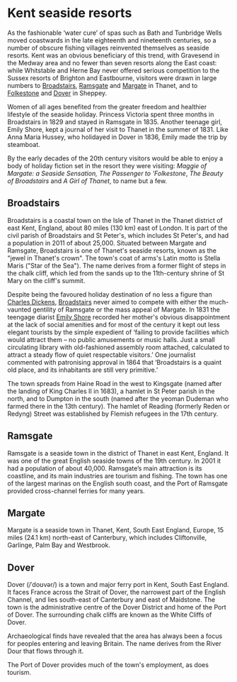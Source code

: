 <param ve-config
       banner="/images/sands-ramgate.jpg"
       title="Kent seaside resorts"
       layout="vtl">

<param title="Broadstairs" eid="Q922739" aliases="broadstairs">
<param title="Ramsgate" eid="Q736439">
<param title="Margate" eid="Q618045">
<param title="Dover" eid="Q179224">
<param title="Folkestone" eid="Q375314">
<param title="Queen Victoria" eid="Q9439" aliases="Princess Victoria">
<param title="Emily Shore" eid="Q5372357">

# Kent seaside resorts

As the fashionable ‘water cure’ of spas such as Bath and Tunbridge Wells moved coastwards in the late eighteenth and nineteenth centuries, so a number of obscure fishing villages reinvented themselves as seaside resorts. Kent was an obvious beneficiary of this trend, with Gravesend in the Medway area and no fewer than seven resorts along the East coast: while Whitstable and Herne Bay never offered serious competition to the Sussex resorts of Brighton and Eastbourne, visitors were drawn in large numbers to [Broadstairs](#broadstairs), [Ramsgate](#ramsgate) and [Margate](#margate) in Thanet, and to [Folkestone](#folkestone) and [Dover](#19c-dover) in Sheppey. 
<param ve-map center="51.238943, 1.251498" zoom="10.5" basemap="Esri_NatGeoWorldMap">
<param ve-image 
       url="https://upload.wikimedia.org/wikipedia/commons/8/86/Beach_and_ladies%27_bathing_place%2C_Margate%2C_England-LCCN2002697068.jpg"
       title="Beach and ladies' bathing place, Margate, England"
       date="1890"
       description="Beach and ladies' bathing place, Margate, England, between 1890 and 1900"
       attribution="https://commons.wikimedia.org/wiki/File:Beach_and_ladies%27_bathing_place,_Margate,_England-LCCN2002697068.jpg"
       region="pct:10,5,80,90">

Women of all ages benefited from the greater freedom and healthier lifestyle of the seaside holiday. Princess Victoria spent three months in Broadstairs in 1829 and stayed in Ramsgate in 1835. Another teenage girl, Emily Shore, kept a journal of her visit to Thanet in the summer of 1831. Like Anna Maria Hussey, who holidayed in Dover in 1836, Emily made the trip by steamboat.
<param ve-image 
       url="https://upload.wikimedia.org/wikipedia/commons/e/ea/Queen_Victoria_-_Princess_Victoria_in_1836.png"
       title="Princess Victoria in 1836"
       date="1836"
       description="PRINCESS VICTORIA IN 1836. From the Portrait by F. Winterhalter."
       attribution="https://commons.wikimedia.org/wiki/File:Queen_Victoria_-_Princess_Victoria_in_1836.png">
<param ve-image 
       url="https://upload.wikimedia.org/wikipedia/commons/f/f7/Margaret_Emily_Shore_engraving.jpg"
       title="Margaret Emily Shore"
       description="Margaret Emily Shore after Unknown artist, engraving, late 19th century (circa 1838)"
       attribution="https://commons.wikimedia.org/wiki/File:Margaret_Emily_Shore_engraving.jpg">

By the early decades of the 20th century visitors would be able to enjoy a body of holiday fiction set in the resort they were visiting: _Maggie of Margate: a Seaside Sensation,_ _The Passenger to 'Folkestone_, _The Beauty of Broadstairs_ and _A Girl of Thanet_, to name but a few.
<param ve-image 
       url="https://upload.wikimedia.org/wikipedia/commons/thumb/2/29/York_Gate%2C_Broadstairs%2C_England-LCCN2002696432.tif/lossy-page1-2758px-York_Gate%2C_Broadstairs%2C_England-LCCN2002696432.tif.jpg"
       title="York Gate, Broadstairs"
       description="York Gate, Broadstairs, England, between 1890 and 1900"
       attribution="https://commons.wikimedia.org/wiki/File:York_Gate,_Broadstairs,_England-LCCN2002696432.tif">

## Broadstairs

Broadstairs is a coastal town on the Isle of Thanet in the Thanet district of east Kent, England, about 80 miles (130 km) east of London. It is part of the civil parish of Broadstairs and St Peter's, which includes St Peter's, and had a population in 2011 of about 25,000. Situated between Margate and Ramsgate, Broadstairs is one of Thanet's seaside resorts, known as the "jewel in Thanet's crown". The town's coat of arms's Latin motto is Stella Maris ("Star of the Sea"). The name derives from a former flight of steps in the chalk cliff, which led from the sands up to the 11th-century shrine of St Mary on the cliff's summit.
<param ve-map center="Q922739" zoom="12" basemap="Esri_NatGeoWorldMap">

Despite being the favoured holiday destination of no less a figure than [Charles Dickens](https://kent-maps.online/dickens/dickens-biography), [Broadstairs](https://warnerbros.digitalpigeon.com/msg/CDUQoLnGEeqC8wbfE8cnCQ/VdDOxM7Jm4sxoAAhNTQ1ZQ) never aimed to compete with either the much-vaunted gentility of Ramsgate or the mass appeal of Margate. In 1831 the teengage diarist [Emily Shore](https://kent-maps.online/19c/19c-shore-biography) recorded her mother's obvious disappointment at the lack of social amenities and for most of the century it kept out less elegant tourists by the simple expedient of ‘failing to provide facilities which would attract them – no public amusements or music halls. Just a small circulating library with old-fashioned assembly room attached, calculated to attract a steady flow of quiet respectable visitors.’  One journalist commented with patronising approval in 1864 that ‘Broadstairs is a quaint old place, and its inhabitants are still very primitive.’ 
<param ve-image 
       url="https://upload.wikimedia.org/wikipedia/commons/2/2b/Broadstairs_beach_from_promenade.JPG"
       title="Broadstairs beach from promenade"
       description="Broadstairs beach from promenade, with Bleak House on hill"
       attribution="https://commons.wikimedia.org/wiki/File:Broadstairs_beach_from_promenade.JPG">
<param ve-image
       url="https://upload.wikimedia.org/wikipedia/commons/f/f9/Bay_and_jetty_Broadstairs_Kent_England.jpg"
       title="Bay and jetty Broadstairs Kent England"
       description="Viking Bay jetty from Victoria Gardens, with boats, holidaymakers, and distant wind farm at Broadstairs in Kent, England"
       attribution="https://commons.wikimedia.org/wiki/File:Bay_and_jetty_Broadstairs_Kent_England.jpg">
<param ve-image
       url="https://upload.wikimedia.org/wikipedia/commons/a/a9/Seafront_with_bathing_machines%2C_Broadstairs%2C_Kent._RMG_G02392.tiff"
       title="Seafront with bathing machines, Broadstairs, Kent."
       description="Seafront with bathing machines, Broadstairs, Kent."
       attribution="https://commons.wikimedia.org/wiki/File:Seafront_with_bathing_machines,_Broadstairs,_Kent._RMG_G02392.tiff">

The town spreads from Haine Road in the west to Kingsgate (named after the landing of King Charles II in 1683), a hamlet in St Peter parish in the north, and to Dumpton in the south (named after the yeoman Dudeman who farmed there in the 13th century). The hamlet of Reading (formerly Reden or Redyng) Street was established by Flemish refugees in the 17th century.
<param title="Broadstairs" eid="Q922739">
<param ve-map center="Q922739" zoom="14" prefer-geojson>

## Ramsgate

Ramsgate is a seaside town in the district of Thanet in east Kent, England. It was one of the great English seaside towns of the 19th century. In 2001 it had a population of about 40,000. Ramsgate’s main attraction is its coastline, and its main industries are tourism and fishing. The town has one of the largest marinas on the English south coast, and the Port of Ramsgate provided cross-channel ferries for many years.
<param ve-image 
       url="https://upload.wikimedia.org/wikipedia/commons/6/61/The_sands%2C_Ramsgate%2C_Kent%2C_England%2C_ca._1899.jpg"
       title="The sands, Ramgate"
       description="Ramsgate Beach, Kent, England; between 1890 and 1900"
       attribution="https://commons.wikimedia.org/wiki/File:The_sands,_Ramsgate,_Kent,_England,_ca._1899.jpg">
<param ve-image 
       url="https://upload.wikimedia.org/wikipedia/commons/6/6c/William_Powell_Frith_%281819-1909%29_-_Ramsgate_Sands_%28Life_at_the_Seaside%29_-_RCIN_405068_-_Royal_Collection.jpg"
       title="Ramsgate Sands (Life at the Seaside)"
       description="see: https://www.royalcollection.org.uk/collection/405068/ramsgate-sands-life-at-the-seaside"
       attribution="https://commons.wikimedia.org/wiki/File:William_Powell_Frith_(1819-1909)_-_Ramsgate_Sands_(Life_at_the_Seaside)_-_RCIN_405068_-_Royal_Collection.jpg"
       region="pct:60,0,40,100"
       fit="contain">

## Margate

Margate is a seaside town in Thanet, Kent, South East England, Europe, 15 miles (24.1 km) north-east of Canterbury, which includes Cliftonville, Garlinge, Palm Bay and Westbrook.
<param ve-image 
       url="https://raw.githubusercontent.com/kent-map/kent/master/docs/dickens/images/Margate%20from%20the%20Parade.jpg"
       title="Margate, from the Parade"
       description=""
       attribution="© The British Library Board .c11802-06 / Maps K.Top.17.4.e Images Online"
       fit="contain">

## Dover

Dover (/ˈdoʊvər/) is a town and major ferry port in Kent, South East England. It faces France across the Strait of Dover, the narrowest part of the English Channel, and lies south-east of Canterbury and east of Maidstone. The town is the administrative centre of the Dover District and home of the Port of Dover. The surrounding chalk cliffs are known as the White Cliffs of Dover.
<param ve-image 
       url="https://upload.wikimedia.org/wikipedia/commons/f/fe/Dover_cliffs%2C_South_Foreland_Lighthouse_%287961633780%29.jpg"
       title="Dover cliffs, South Foreland Lighthouse"
       description="Dover cliffs, South Foreland Lighthouse"
       attribution="https://commons.wikimedia.org/wiki/File:Dover_cliffs,_South_Foreland_Lighthouse_(7961633780).jpg"
       fit="cover">
<param ve-image 
       url="https://upload.wikimedia.org/wikipedia/commons/2/27/Dover_beach_and_castle.jpg"
       title="Dover beach and castle"
       description="The beach in Dover, Kent, with Dover Castle in the background."
       attribution="https://commons.wikimedia.org/wiki/File:Dover_beach_and_castle.jpg"
       fit="cover">
<param ve-image 
       url="https://upload.wikimedia.org/wikipedia/commons/a/a1/Shakespeare%27s_Cliff%2C_Dover%2C_England-LCCN2002696724.jpg"
       title="Shakespeare's Cliff, Dover, England"
       description="Shakespeare's Cliff, Dover, England"
       attribution="https://commons.wikimedia.org/wiki/File:Shakespeare%27s_Cliff,_Dover,_England-LCCN2002696724.jpg"
       fit="cover">

Archaeological finds have revealed that the area has always been a focus for peoples entering and leaving Britain. The name derives from the River Dour that flows through it.

The Port of Dover provides much of the town's employment, as does tourism.